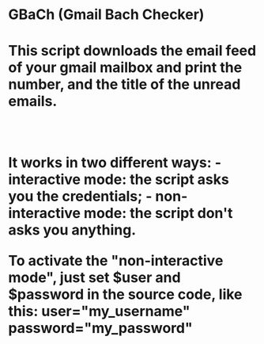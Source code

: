 <h1>GBaCh (Gmail Bach Checker) <h1>
<p>This script downloads the email feed of your gmail mailbox and print
the number, and the title of the unread emails.</p>

<br/>

<p>It works in two different ways:
- interactive mode: the script asks you the credentials;
- non-interactive mode: the script don't asks you anything.</p>

<p>To activate the "non-interactive mode", just set $user
and $password in the source code, like this:
<b>user="my_username"<br /></b>
<b>password="my_password"</b></p>
